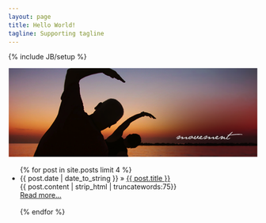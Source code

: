 ```yaml
---
layout: page
title: Hello World!
tagline: Supporting tagline
---
```

{% include JB/setup %}

<img src="/assets/images/header_image2.png" alt="Man stretching" />
<ul >
    {% for post in site.posts limit 4 %}
    <li><span>{{ post.date | date_to_string }}</span> &raquo; <a href="{{ BASE_PATH }}{{ post.url }}">{{ post.title }}</a></li>
        {{ post.content | strip_html | truncatewords:75}}<br>
            <a href="{{ post.url }}">Read more...</a><br><br>
    {% endfor %}
</ul>


